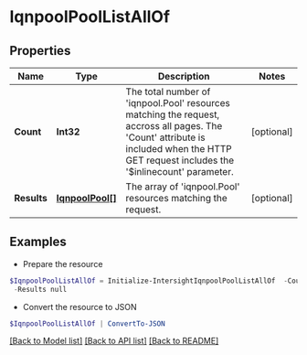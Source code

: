 # IqnpoolPoolListAllOf
## Properties

Name | Type | Description | Notes
------------ | ------------- | ------------- | -------------
**Count** | **Int32** | The total number of &#39;iqnpool.Pool&#39; resources matching the request, accross all pages. The &#39;Count&#39; attribute is included when the HTTP GET request includes the &#39;$inlinecount&#39; parameter. | [optional] 
**Results** | [**IqnpoolPool[]**](IqnpoolPool.md) | The array of &#39;iqnpool.Pool&#39; resources matching the request. | [optional] 

## Examples

- Prepare the resource
```powershell
$IqnpoolPoolListAllOf = Initialize-IntersightIqnpoolPoolListAllOf  -Count null `
 -Results null
```

- Convert the resource to JSON
```powershell
$IqnpoolPoolListAllOf | ConvertTo-JSON
```

[[Back to Model list]](../README.md#documentation-for-models) [[Back to API list]](../README.md#documentation-for-api-endpoints) [[Back to README]](../README.md)


